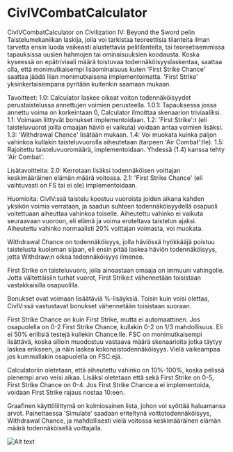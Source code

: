 ﻿# CivIVCombatCalculator
CivIVCombatCalculator on Civilization IV: Beyond the Sword pelin Taistelumekaniikan laskija,
jolla voi tarkistaa teoreettisia tilanteita ilman tarvetta ensin luoda vaikeasti alustettavia pelitilanteita,
tai teoreetisemmissa tapauksissa uusien hahmojen tai ominaisuuksien koodausta.
Koska kyseessä on epätriviaali määrä toistuvaa todennäköisyyslaskentaa, saattaa olla, että monimutkaisempi
lisäominaisuus kuten 'First Strike Chance' saattaa jäädä liian monimutkaisena implementoimatta.
'First Strike' yksinkertaisempana pyritään kuitenkin saamaan mukaan.

Tavoitteet:
1.0: Calculator laskee oikeat voiton todennäköisyydet perustaistelussa annettujen voimien perusteella.
1.0.1: Tapauksessa jossa annettu voima on korkeintaan 0, Calculator ilmoittaa skenaarion triviaaliksi.
1.1: Voimaan liittyvät bonukset implementoidaan.
1.2: 'First Strike':t (eli taisteluvuorot joilla omaajan häviö ei vaikuta) voidaan antaa voimien lisäksi.
1.3: 'Withdrawal Chance' lisätään mukaan.
1.4: Voi muokata kuinka paljon vahinkoa kullakin taisteluvuorolla aiheutetaan (tarpeen 'Air Combat':lle).
1.5: Rajoitettu taisteluvuoromäärä, implementoidaan. Yhdessä (1.4) kanssa tehty 'Air Combat'.

Lisätavoitteita:
2.0: Kerrotaan lisäksi todennäköisen voittajan keskimääräinen elämän määrä voitossa.
2.1: 'First Strike Chance' (eli vaihtuvasti on FS tai ei ole) implementoidaan.

Huomioita:
CivIV:ssä taistelu koostuu vuoroista joiden aikana kahden yksikön voimia verrataan, 
ja saadun suhteen todennäköisyydellä osapuoli voitettuaan aiheuttaa vahinkoa toiselle.
Aiheutettu vahinko ei vaikuta seuraavaan vuoroon, eli elämä ja voima eroteltava taistelun ajaksi.
Aiheutettu vahinko normaalisti 20% voittajan voimasta, voi muokata.

Withdrawal Chance on todennäköisyys, jolla häviössä hyökkääjä poistuu taistelusta kuoleman sijaan,
eli ensin pitää laskea häviön todennäköisyys, jotta Withdraw:n oikea todennäköisyys ilmenee.

First Strike on taisteluvuoro, jolla ainoastaan omaaja on immuuni vahingolle. Jotta vältettäisiin
turhat vuorot, First Strike:t vähennetään toisistaan vastakkaisilla osapuolilla.

Bonukset ovat voimaan lisäätäviä %-lisäyksiä. Toisin kuin voisi olettaa, CivIV:ssä vastustavat bonukset
vähennetään toisistaan suoraan.

First Strike Chance on kuin First Strike, mutta ei automaattinen. Jos osapuolella on 
0-2 First Strike Chance, kullakin 0-2 on 1/3 mahdollisuus. Eli ei 50% erillisiä testejä kullekin Chance:lle.
FSC on monimutkaisempi lisättävä, koska silloin muodostuu vastaava määrä skenaarioita jotka täytyy laskea
erikseen, ja näin laskea kokonaistodennäköisyys. Vielä vaikeampaa jos kummallakin osapuolella on FSC:ejä.

Calculatoriin oletetaan, että aiheutettu vahinko on 10%-100%, koska pelissä pienempi arvo veisi aikaa.
Lisäksi oletetaan että sekä First Strike on 0-5, First Strike Chance on 0-4.
Jos First Strike Chance:a ei implementoida, voidaan First Strike rajaus nostaa 10:een.

Graafinen käyttöliittymä on kolmiosainen lista, johon voi syöttää haluamansa arvot.
Painettaessa 'Simulate' saadaan eriteltynä voittotodennäköisyys, Withdrawal Chance,
ja mahdollisesti vielä voitossa keskimääräinen elämän määrä todennäköisellä voittajalla.


![Alt text](/path/to/img.jpg "Optional title")
